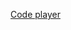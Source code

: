 [Code player](https://cdn.rawgit.com/laniywh/the-complete-web-developer-course/master/4.%20jQuery/codePlayer.html)
